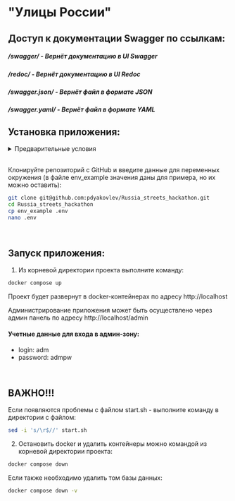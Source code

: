 # "Улицы России"
## Доступ к документации Swagger по ссылкам:
##### /swagger/ - Вернёт документацию в UI Swagger
##### /redoc/ - Вернёт документацию в UI Redoc
##### /swagger.json/ - Вернёт файл в формате JSON
##### /swagger.yaml/ - Вернёт файл в формате YAML


## Установка приложения:

<details><summary>Предварительные условия</summary>

Предполагается, что пользователь установил [Docker](https://docs.docker.com/engine/install/) и [Docker Compose](https://docs.docker.com/compose/install/) на локальной машине. Проверить наличие можно выполнив команды:

```bash
docker --version && docker-compose --version
```
</details>

<br>

Клонируйте репозиторий с GitHub и введите данные для переменных окружения (в файле env_example значения даны для примера, но их можно оставить):

```bash
git clone git@github.com:pdyakovlev/Russia_streets_hackathon.git
cd Russia_streets_hackathon
cp env_example .env
nano .env
```


<br>

## Запуск приложения:

1. Из корневой директории проекта выполните команду:
```bash
docker compose up
```
  Проект будет развернут в docker-контейнерах по адресу http://localhost

  Администрирование приложения может быть осуществлено через админ панель по адресу http://localhost/admin

<h4 id="t1">Учетные данные для входа в админ-зону:</h4>
<ul>
  <li>login: adm
  <li>password: admpw
</ul><br>

## ВАЖНО!!!
Если появляются проблемы с файлом start.sh  - выполните команду в директории с файлом:

```bash
sed -i 's/\r$//' start.sh
```


2. Остановить docker и удалить контейнеры можно командой из корневой директории проекта:

```bash
docker compose down
```

Если также необходимо удалить том базы данных:
```bash
docker compose down -v
```

